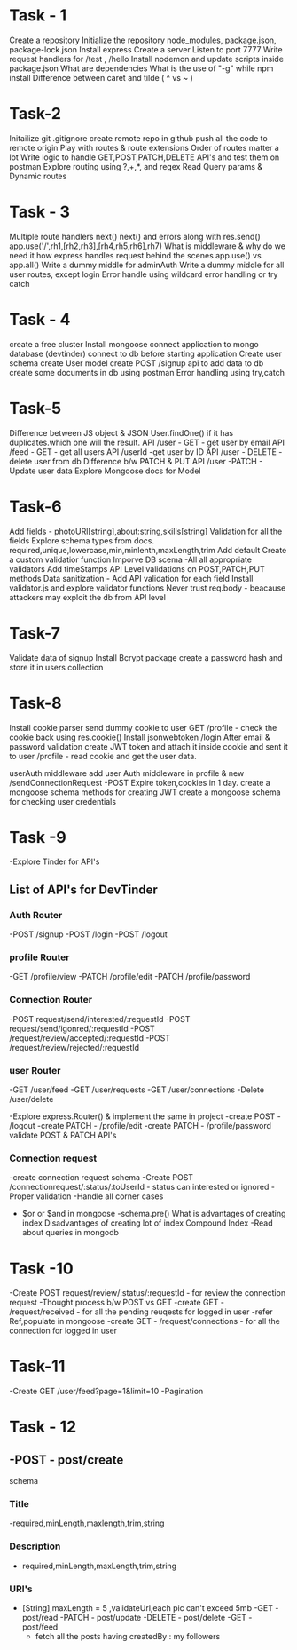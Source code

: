 # Task - 1

Create a repository
Initialize the repository
node_modules, package.json, package-lock.json
Install express
Create a server
Listen to port 7777
Write request handlers for /test , /hello
Install nodemon and update scripts inside package.json
What are dependencies
What is the use of "-g" while npm install
Difference between caret and tilde ( ^ vs ~ )

# Task-2

Initailize git 
.gitignore
create remote repo in github
push all the code to remote origin
Play with routes & route extensions
Order of routes matter a lot
Write logic to handle GET,POST,PATCH,DELETE API's and test them on postman
Explore routing using ?,+,*, and regex
Read Query params & Dynamic routes

# Task - 3
Multiple route handlers
next()
next() and errors along with res.send()
app.use('/',rh1,[rh2,rh3],[rh4,rh5,rh6],rh7) 
What is middleware & why do we need it
how express handles request behind the scenes
app.use() vs app.all()
Write a dummy middle for adminAuth
Write a dummy middle for all user routes, except login
Error handle using wildcard error handling or try catch

# Task - 4
create a free cluster
Install mongoose
connect application to mongo database (devtinder)
connect to db before starting application
Create user schema
create User model
create POST /signup api to add data to db
create some documents in db using postman 
Error handling using try,catch 

# Task-5
Difference between JS object & JSON
User.findOne() if it has duplicates.which one will the result.
API /user - GET - get user by email
API /feed - GET - get all users
API /userId -get user by ID
API /user - DELETE - delete user from db
Difference b/w PATCH & PUT
API /user -PATCH - Update user data
Explore Mongoose docs for Model

# Task-6
Add fields - photoURl[string],about:string,skills[string]
Validation for all the fields
Explore schema types from docs.
required,unique,lowercase,min,minlenth,maxLength,trim
Add default
Create a custom validatior function
Imporve DB scema -All all appropriate validators
Add timeStamps
API Level validations on POST,PATCH,PUT methods
Data sanitization - Add API validation for each field
Install validator.js and explore validator functions
Never trust req.body - beacause attackers may exploit the db from API level

# Task-7
Validate data of signup
Install Bcrypt package
create a password hash and store it in users collection

# Task-8
Install cookie parser
send dummy cookie to user
GET /profile - check the cookie back using res.cookie()
Install jsonwebtoken
/login After email & password validation create JWT token and attach it inside cookie and sent it to user
/profile - read cookie and  get the user data.

userAuth middleware
add user Auth middleware in profile & new /sendConnectionRequest -POST
Expire token,cookies in 1 day.
create a mongoose schema methods for creating JWT
create a mongoose schema for checking user credentials

# Task -9
-Explore Tinder for API's
## List of API's for DevTinder

### Auth Router
-POST /signup
-POST /login
-POST /logout

### profile Router
-GET /profile/view
-PATCH /profile/edit
-PATCH /profile/password

### Connection Router
-POST request/send/interested/:requestId
-POST request/send/igonred/:requestId
-POST /request/review/accepted/:requestId
-POST /request/review/rejected/:requestId

### user Router
-GET /user/feed
-GET /user/requests
-GET /user/connections
-Delete /user/delete

-Explore express.Router() & implement the same in project
-create POST - /logout 
-create PATCH - /profile/edit
-create PATCH - /profile/password
validate POST & PATCH API's

### Connection request
-create connection request schema
-Create POST /connectionrequest/:status/:toUserId - status can interested or ignored
-Proper validation
-Handle all corner cases
- $or or $and in mongoose
-schema.pre()
What is advantages of creating index
Disadvantages of creating lot of index
Compound Index
-Read about queries in mongodb

# Task -10 
-Create POST request/review/:status/:requestId - for review the connection request
-Thought process b/w POST vs GET
-create GET -  /request/received - for all the pending reuqests for logged in user
-refer Ref,populate in mongoose 
-create GET -  /request/connections - for all the connection for logged in user

# Task-11
-Create GET /user/feed?page=1&limit=10
-Pagination 

# Task - 12
## -POST - post/create
schema 
### Title
-required,minLength,maxlength,trim,string
### Description
- required,minLength,maxLength,trim,string
### URl's
- [String],maxLength = 5 ,validateUrl,each pic can't exceed 5mb
-GET - post/read
-PATCH - post/update
-DELETE - post/delete
-GET - post/feed
     - fetch all the posts having createdBy : my followers